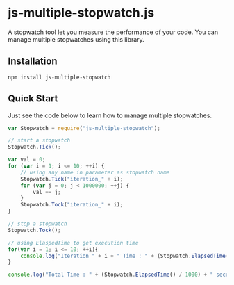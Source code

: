 # js-multiple-stopwatch.js

A stopwatch tool let you measure the performance of your code. You can manage multiple stopwatches using this library.

## Installation

```
npm install js-multiple-stopwatch
```

## Quick Start

Just see the code below to learn how to manage multiple stopwatches.

```javascript
var Stopwatch = require("js-multiple-stopwatch");

// start a stopwatch
Stopwatch.Tick();

var val = 0;
for (var i = 1; i <= 10; ++i) {
    // using any name in parameter as stopwatch name
    Stopwatch.Tick("iteration_" + i);
    for (var j = 0; j < 1000000; ++j) {
        val += j;
    }
    Stopwatch.Tock("iteration_" + i);
}

// stop a stopwatch
Stopwatch.Tock();

// using ElaspedTime to get execution time
for(var i = 1; i <= 10; ++i){
    console.log("Iteration " + i + " Time : " + (Stopwatch.ElapsedTime("iteration_" + i) / 1000) + " seconde");
}

console.log("Total Time : " + (Stopwatch.ElapsedTime() / 1000) + " seconde");
```